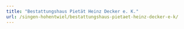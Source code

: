 ```yaml
---
title: "Bestattungshaus Pietät Heinz Decker e. K."
url: /singen-hohentwiel/bestattungshaus-pietaet-heinz-decker-e-k/
---
```

